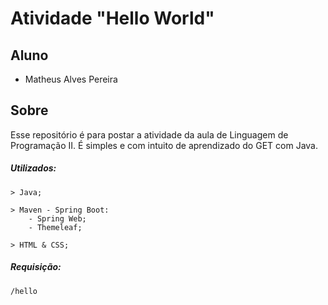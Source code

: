# Atividade "Hello World"

## Aluno

- Matheus Alves Pereira

## Sobre

Esse repositório é para postar a atividade da aula de Linguagem de Programação II. É simples e com intuito de aprendizado do GET com Java.

##### Utilizados:
```
> Java;

> Maven - Spring Boot:
    - Spring Web;
    - Themeleaf;
                      
> HTML & CSS;
```
##### Requisição:
```
/hello
```